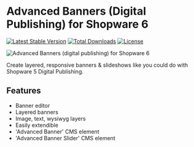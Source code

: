 # Advanced Banners (Digital Publishing) for Shopware 6

[![Latest Stable Version](https://poser.pugx.org/runelaenen/shopware6-advanced-banners/v)](//packagist.org/packages/runelaenen/shopware6-advanced-banners)
[![Total Downloads](https://poser.pugx.org/runelaenen/shopware6-advanced-banners/downloads)](//packagist.org/packages/runelaenen/shopware6-advanced-banners)
[![License](https://poser.pugx.org/runelaenen/shopware6-advanced-banners/license)](//packagist.org/packages/runelaenen/shopware6-advanced-banners)

![Advanced Banners (digital publishing) for Shopware 6](https://user-images.githubusercontent.com/3930922/93712896-ea9be300-fb58-11ea-94a5-e14f64b15448.png)

Create layered, responsive banners & slideshows like you could do with Shopware 5 Digital Publishing.

## Features
 - Banner editor
 - Layered banners
 - Image, text, wysiwyg layers
 - Easily extendible
 - 'Advanced Banner' CMS element
 - 'Advanced Banner Slider' CMS element

